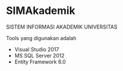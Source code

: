 # SIMAkademik
SISTEM INFORMASI AKADEMIK UNIVERSITAS

<p>Tools yang digunakan adalah</p>
<ul>
<li>Visual Studio 2017</li>
<li>MS SQL Server 2012</li>
<li>Entity Framework 6.0</li>
</ul>
